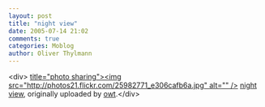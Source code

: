 ```yaml
---
layout: post
title: "night view"
date: 2005-07-14 21:02
comments: true
categories: Moblog
author: Oliver Thylmann
---
```



&lt;div&gt;	[ title=&quot;photo sharing&quot;&gt;&lt;img src=&quot;http://photos21.flickr.com/25982771_e306cafb6a.jpg&quot; alt=&quot;&quot; /&gt;](http://www.flickr.com/photos/oliver/25982771/)	[night view](http://www.flickr.com/photos/oliver/25982771/), originally uploaded by [owt](http://www.flickr.com/people/oliver/).&lt;/div&gt;					


